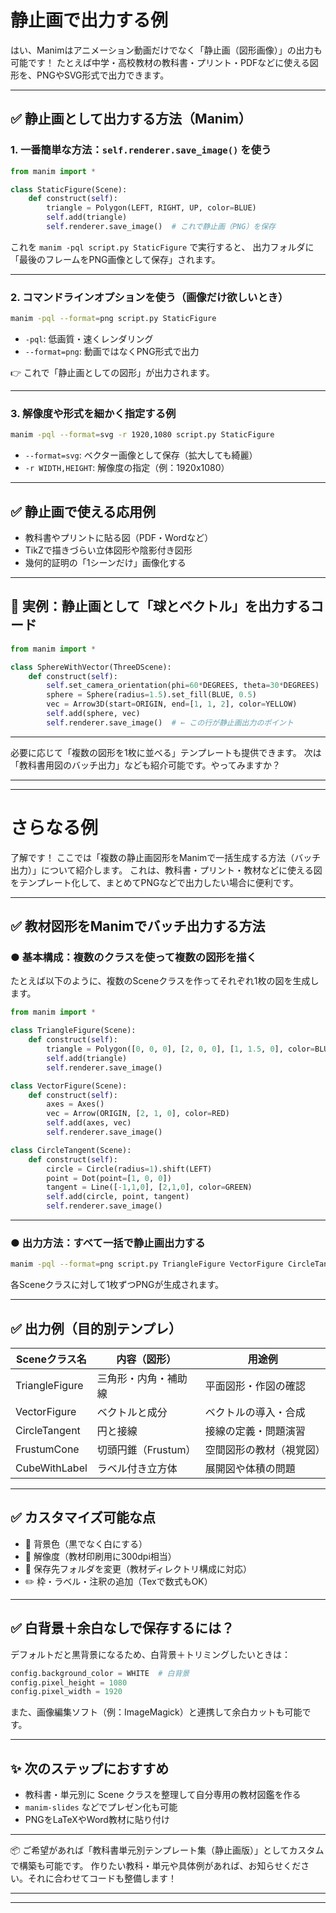 # 静止画で出力する例

はい、Manimはアニメーション動画だけでなく「静止画（図形画像）」の出力も可能です！
たとえば中学・高校教材の教科書・プリント・PDFなどに使える図形を、PNGやSVG形式で出力できます。

---

## ✅ 静止画として出力する方法（Manim）

### 1. 一番簡単な方法：`self.renderer.save_image()` を使う

```python
from manim import *

class StaticFigure(Scene):
    def construct(self):
        triangle = Polygon(LEFT, RIGHT, UP, color=BLUE)
        self.add(triangle)
        self.renderer.save_image()  # これで静止画（PNG）を保存
```

これを `manim -pql script.py StaticFigure` で実行すると、
出力フォルダに「最後のフレームをPNG画像として保存」されます。

---

### 2. コマンドラインオプションを使う（画像だけ欲しいとき）

```bash
manim -pql --format=png script.py StaticFigure
```

* `-pql`: 低画質・速くレンダリング
* `--format=png`: 動画ではなくPNG形式で出力

👉 これで「静止画としての図形」が出力されます。

---

### 3. 解像度や形式を細かく指定する例

```bash
manim -pql --format=svg -r 1920,1080 script.py StaticFigure
```

* `--format=svg`: ベクター画像として保存（拡大しても綺麗）
* `-r WIDTH,HEIGHT`: 解像度の指定（例：1920x1080）

---

## ✅ 静止画で使える応用例

* 教科書やプリントに貼る図（PDF・Wordなど）
* TikZで描きづらい立体図形や陰影付き図形
* 幾何的証明の「1シーンだけ」画像化する

---

## 🔁 実例：静止画として「球とベクトル」を出力するコード

```python
from manim import *

class SphereWithVector(ThreeDScene):
    def construct(self):
        self.set_camera_orientation(phi=60*DEGREES, theta=30*DEGREES)
        sphere = Sphere(radius=1.5).set_fill(BLUE, 0.5)
        vec = Arrow3D(start=ORIGIN, end=[1, 1, 2], color=YELLOW)
        self.add(sphere, vec)
        self.renderer.save_image()  # ← この行が静止画出力のポイント
```

---

必要に応じて「複数の図形を1枚に並べる」テンプレートも提供できます。
次は「教科書用図のバッチ出力」なども紹介可能です。やってみますか？

---
---

# さらなる例

了解です！
ここでは「複数の静止画図形をManimで一括生成する方法（バッチ出力）」について紹介します。
これは、教科書・プリント・教材などに使える図をテンプレート化して、まとめてPNGなどで出力したい場合に便利です。

---

## ✅ 教材図形をManimでバッチ出力する方法

### ● 基本構成：複数のクラスを使って複数の図形を描く

たとえば以下のように、複数のSceneクラスを作ってそれぞれ1枚の図を生成します。

```python
from manim import *

class TriangleFigure(Scene):
    def construct(self):
        triangle = Polygon([0, 0, 0], [2, 0, 0], [1, 1.5, 0], color=BLUE)
        self.add(triangle)
        self.renderer.save_image()

class VectorFigure(Scene):
    def construct(self):
        axes = Axes()
        vec = Arrow(ORIGIN, [2, 1, 0], color=RED)
        self.add(axes, vec)
        self.renderer.save_image()

class CircleTangent(Scene):
    def construct(self):
        circle = Circle(radius=1).shift(LEFT)
        point = Dot(point=[1, 0, 0])
        tangent = Line([-1,1,0], [2,1,0], color=GREEN)
        self.add(circle, point, tangent)
        self.renderer.save_image()
```

---

### ● 出力方法：すべて一括で静止画出力する

```bash
manim -pql --format=png script.py TriangleFigure VectorFigure CircleTangent
```

各Sceneクラスに対して1枚ずつPNGが生成されます。

---

## ✅ 出力例（目的別テンプレ）

| Sceneクラス名      | 内容（図形）        | 用途例          |
| -------------- | ------------- | ------------ |
| TriangleFigure | 三角形・内角・補助線    | 平面図形・作図の確認   |
| VectorFigure   | ベクトルと成分       | ベクトルの導入・合成   |
| CircleTangent  | 円と接線          | 接線の定義・問題演習   |
| FrustumCone    | 切頭円錐（Frustum） | 空間図形の教材（視覚図） |
| CubeWithLabel  | ラベル付き立方体      | 展開図や体積の問題    |

---

## ✅ カスタマイズ可能な点

* 📐 背景色（黒でなく白にする）
* 📏 解像度（教材印刷用に300dpi相当）
* 📁 保存先フォルダを変更（教材ディレクトリ構成に対応）
* ✏️ 枠・ラベル・注釈の追加（Texで数式もOK）

---

## ✅ 白背景＋余白なしで保存するには？

デフォルトだと黒背景になるため、白背景＋トリミングしたいときは：

```python
config.background_color = WHITE  # 白背景
config.pixel_height = 1080
config.pixel_width = 1920
```

また、画像編集ソフト（例：ImageMagick）と連携して余白カットも可能です。

---

## ✨ 次のステップにおすすめ

* 教科書・単元別に Scene クラスを整理して自分専用の教材図鑑を作る
* `manim-slides` などでプレゼン化も可能
* PNGをLaTeXやWord教材に貼り付け

---

📦 ご希望があれば「教科書単元別テンプレート集（静止画版）」としてカスタムで構築も可能です。
作りたい教科・単元や具体例があれば、お知らせください。それに合わせてコードも整備します！

---
---
